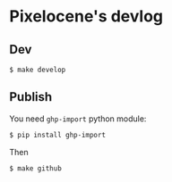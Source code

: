 # Pixelocene's devlog

## Dev

```
$ make develop
```

## Publish

You need `ghp-import` python module:

```bash
$ pip install ghp-import
```

Then

```bash
$ make github
```